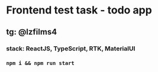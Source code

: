 # Frontend test task - todo app

## tg: @lzfilms4

### stack: ReactJS, TypeScript, RTK, MaterialUI

### `npm i && npm run start`
